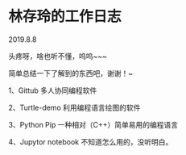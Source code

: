 # 林存玲的工作日志

2019.8.8

头疼呀，啥也听不懂，呜呜~~~

简单总结一下了解到的东西吧，谢谢！~

1、Gittub 多人协同编程软件

2、Turtle-demo 利用编程语言绘图的软件

3、Python   Pip 一种相对（C++）简单易用的编程语言

4、Jupytor notebook  不知道怎么用的，没听明白。

